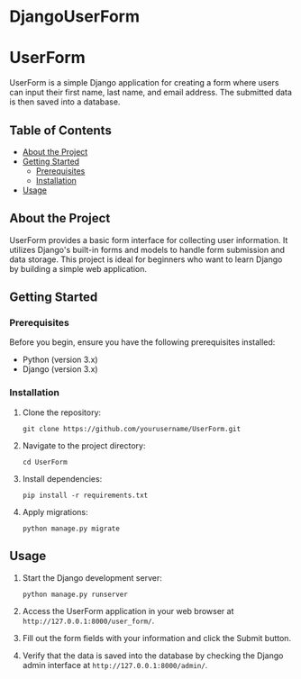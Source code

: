 # DjangoUserForm

# UserForm

UserForm is a simple Django application for creating a form where users can input their first name, last name, and email address. The submitted data is then saved into a database.

## Table of Contents

- [About the Project](#about-the-project)
- [Getting Started](#getting-started)
  - [Prerequisites](#prerequisites)
  - [Installation](#installation)
- [Usage](#usage)


## About the Project

UserForm provides a basic form interface for collecting user information. It utilizes Django's built-in forms and models to handle form submission and data storage. This project is ideal for beginners who want to learn Django by building a simple web application.

## Getting Started

### Prerequisites

Before you begin, ensure you have the following prerequisites installed:

- Python (version 3.x)
- Django (version 3.x)

### Installation

1. Clone the repository:
   ```
   git clone https://github.com/yourusername/UserForm.git
   ```

2. Navigate to the project directory:
   ```
   cd UserForm
   ```

3. Install dependencies:
   ```
   pip install -r requirements.txt
   ```

4. Apply migrations:
   ```
   python manage.py migrate
   ```

## Usage

1. Start the Django development server:
   ```
   python manage.py runserver
   ```

2. Access the UserForm application in your web browser at `http://127.0.0.1:8000/user_form/`.

3. Fill out the form fields with your information and click the Submit button.

4. Verify that the data is saved into the database by checking the Django admin interface at `http://127.0.0.1:8000/admin/`.




